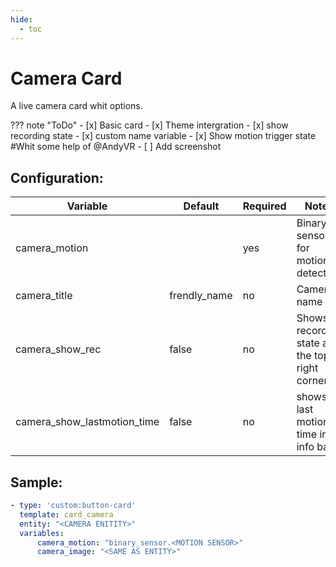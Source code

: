 ```yaml
---
hide:
  - toc
---
```

# Camera Card

A live camera card whit options.

??? note "ToDo"
    - [x] Basic card
    - [x] Theme intergration
    - [x] show recording state
    - [x] custom name variable
    - [x] Show  motion trigger state #Whit some help of @AndyVR
    - [ ] Add screenshot

## Configuration:

| Variable                    | Default      | Required | Notes                                         |
| --------------------------- | ------------ | -------- | --------------------------------------------- |
| camera_motion               |              | yes      | Binary sensor for motion detection            |
| camera_title                | frendly_name | no       | Camera name                                   |
| camera_show_rec             | false        | no       | Shows recording state at the top right corner |
| camera_show_lastmotion_time | false        | no       | shows last motion time in info bar            |

## Sample:

```yaml
- type: 'custom:button-card'
  template: card_camera
  entity: "<CAMERA ENITITY>"
  variables:
      camera_motion: "binary_sensor.<MOTION SENSOR>"
      camera_image: "<SAME AS ENTITY>"
```